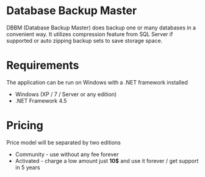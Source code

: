 # Database Backup Master
DBBM (Database Backup Master) does backup one or many databases in a convenient way. It utilizes compression feature from SQL Server if supported or auto zipping backup sets to save storage space.

# Requirements
The application can be run on Windows with a .NET framework installed
- Windows (XP / 7 / Server or any edition)
- .NET Framework 4.5 

# Pricing
Price model will be separated by two editions
- Community - use without any fee forever
- Activated - charge a low amount just **10$** and use it forever / get support in 5 years
